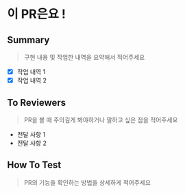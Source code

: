 # 이 PR은요 !

## Summary

> 구현 내용 및 작업한 내역을 요약해서 적어주세요

- [x] 작업 내역 1
- [x] 작업 내역 2

## To Reviewers

> PR을 볼 때 주의깊게 봐야하거나 말하고 싶은 점을 적어주세요

- 전달 사항 1
- 전달 사항 2

## How To Test

> PR의 기능을 확인하는 방법을 상세하게 적어주세요
